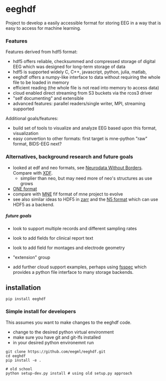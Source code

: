 # eeghdf

Project to develop a easily accessible format for storing EEG in a way that is easy to access for machine learning.

### Features
Features derived from hdf5 format:
- hdf5 offers reliable, checksummed and compressed storage of digital EEG which was designed for long-term storage of data
- hdf5 is supported widely C, C++, javascript, python, julia, matlab,
- eeghdf offers a numpy-like interface to data without requiring the whole file to be loaded in memory
- efficient reading (the whole file is not read into memory to access data)
- cloud enabled direct streaming from S3 buckets via the rcos3 driver
- "self documenting" and extensible
- advanced features: parallel readers/single writer, MPI, streaming supported

Additional goals/features:
- build set of tools to visualize and analyze EEG based upon this format, visualization
- easy convertion to other formats: first target is mne-python "raw" format, BIDS-EEG next?

### Alternatives, background research and future goals

- looked at edf and neo formats, see [Neurodata Without Borders](https://github.com/NeurodataWithoutBorders). Compare with [XDF](https://github.com/sccn/xdf/).
  - simplier than neo, but may need more of neo's structures as use grows
- [ONE format](https://int-brain-lab.github.io/ONE/one_reference.html)
- compare with [MNE](http://martinos.org/mne/stable/index.html) fif format of mne project to evolve
- see also similar ideas to HDF5 in [zarr](https://zarr.readthedocs.io/en/stable/) and the [N5 format](https://github.com/saalfeldlab/n5) which can use HDF5 as a backend.

##### future goals
- look to support multiple records and different sampling rates
- look to add fields for clinical report text
- look to add field for montages and electrode geometry
- "extension" group


- add further cloud support examples, perhaps using [fsspec](https://github.com/fsspec/filesystem_spec) which provides a python file interface to many storage backends.

## installation
```
pip install eeghdf
```

### Simple install for developers
This assumes you want to make changes to the eeghdf code.
- change to the desired python virtual environment
- make sure you have git and git-lfs installed
- in your desired python environemnt run

```
git clone https://github.com/eegml/eeghdf.git
cd eeghdf
pip install -e .

# old school
python setup-dev.py install # using old setup.py approach
```
